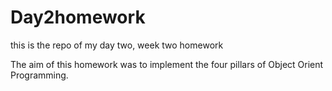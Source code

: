 # Day2homework
this is the repo of my day two, week two homework

The aim of this homework was to implement the four pillars of Object Orient Programming.


